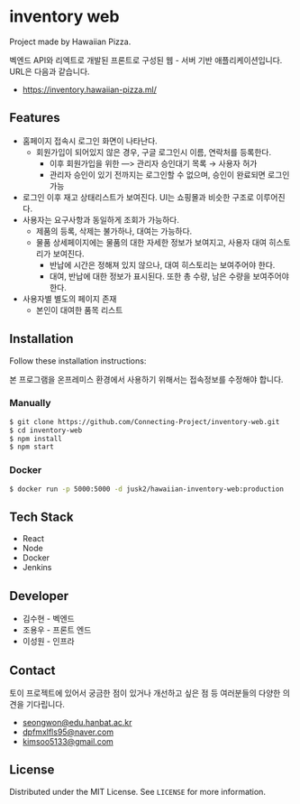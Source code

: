 # inventory web

Project made by Hawaiian Pizza.

벡엔드 API와 리엑트로 개발된 프론트로 구성된 웹 - 서버 기반 애플리케이션입니다. URL은 다음과 같습니다.

- https://inventory.hawaiian-pizza.ml/

## Features

- 홈페이지 접속시 로그인 화면이 나타난다.
  - 회원가입이 되어있지 않은 경우, 구글 로그인시 이름, 연락처를 등록한다.
    - 이후 회원가입을 위한 —> 관리자 승인대기 목록 → 사용자 허가
    - 관리자 승인이 있기 전까지는 로그인할 수 없으며, 승인이 완료되면 로그인 가능
- 로그인 이후 재고 상태리스트가 보여진다. UI는 쇼핑몰과 비슷한 구조로 이루어진다.
- 사용자는 요구사항과 동일하게 조회가 가능하다.
  - 제품의 등록, 삭제는 불가하나, 대여는 가능하다.
  - 물품 상세페이지에는 물품의 대한 자세한 정보가 보여지고, 사용자 대여 히스토리가 보여진다.
    - 반납에 시간은 정해져 있지 않으나, 대여 히스토리는 보여주어야 한다.
    - 대여, 반납에 대한 정보가 표시된다. 또한 총 수량, 남은 수량을 보여주어야 한다.
- 사용자별 별도의 페이지 존재
  - 본인이 대여한 품목 리스트

## Installation

Follow these installation instructions:

본 프로그램을 온프레미스 환경에서 사용하기 위해서는 접속정보를 수정해야 합니다. 

### Manually

```bash
$ git clone https://github.com/Connecting-Project/inventory-web.git
$ cd inventory-web
$ npm install 
$ npm start
```

### Docker

```bash
$ docker run -p 5000:5000 -d jusk2/hawaiian-inventory-web:production
```



## Tech Stack

- React
- Node
- Docker
- Jenkins

## Developer

- 김수현 - 벡엔드
- 조용우 - 프론트 엔드
- 이성원 - 인프라

## Contact

토이 프로젝트에 있어서 궁금한 점이 있거나 개선하고 싶은 점 등 여러분들의 다양한 의견을 기다립니다.

- [seongwon@edu.hanbat.ac.kr](mailto:seongwon@edu.hanbat.ac.kr)
- [dpfmxlfls95@naver.com](mailto:dpfmxlfls95@naver.com)
- [kimsoo5133@gmail.com](mailto:kimsoo5133@gmail.com)

## License

Distributed under the MIT License. See `LICENSE` for more information.